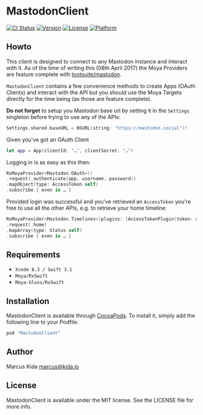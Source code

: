 # MastodonClient

[![CI Status](http://img.shields.io/travis/git/MastodonClient.svg?style=flat)](https://travis-ci.org/git/MastodonClient)
[![Version](https://img.shields.io/cocoapods/v/MastodonClient.svg?style=flat)](http://cocoapods.org/pods/MastodonClient)
[![License](https://img.shields.io/cocoapods/l/MastodonClient.svg?style=flat)](http://cocoapods.org/pods/MastodonClient)
[![Platform](https://img.shields.io/cocoapods/p/MastodonClient.svg?style=flat)](http://cocoapods.org/pods/MastodonClient)

## Howto

This client is designed to connect to any Mastodon instance and interact with it. As of the time of writing this (08th April 2017) the Moya Providers are feature complete with [tootsuite/mastodon](https://github.com/tootsuite/mastodon).

`MastodonClient` contains a few convenience methods to create Apps (OAuth Clients) and interact with the API but you should use the Moya Targets directly for the time being (as those are feature complete).

**Do not forget** to setup you Mastodon base url by setting it in the `Settings` singleton before trying to use any of the APIs:

```swift
Settings.shared.baseURL = NSURL(string: "https://mastodon.social")!
```

Given you've got an OAuth Client

```swift
let app = App(clientId: "…", clientSecret: "…")
```

Logging in is as easy as this then:

```swift
RxMoyaProvider<Mastodon.OAuth>()
.request(.authenticate(app, username, password))
.mapObject(type: AccessToken.self)
.subscribe { even in … }
```

Provided login was successful and you've retrieved an `AccessToken` you're free to use all the other APIs, e.g. to retrieve your home timeline:

```swift
RxMoyaProvider<Mastodon.Timelines>(plugins: [AccessTokenPlugin(token: accessToken.token)])
.request(.home)
.mapArray(type: Status.self)
.subscribe { even in … }
```

## Requirements

* `Xcode 8.3 / Swift 3.1`
* `Moya/RxSwift`
* `Moya-Gloss/RxSwift`

## Installation

MastodonClient is available through [CocoaPods](http://cocoapods.org). To install
it, simply add the following line to your Podfile:

```ruby
pod "MastodonClient"
```

## Author

Marcus Kida <marcus@kida.io>

## License

MastodonClient is available under the MIT license. See the LICENSE file for more info.
